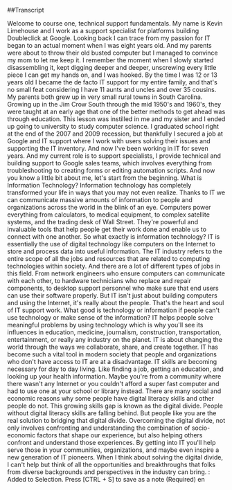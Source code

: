 ##Transcript

Welcome to course one, technical support fundamentals. My name is Kevin Limehouse and I work as a support specialist for platforms building Doubleclick at Google. Looking back I can trace from my passion for IT began to an actual moment when I was eight years old. And my parents were about to throw their old busted computer but I managed to convince my mom to let me keep it. I remember the moment when I slowly started disassembling it, kept digging deeper and deeper, unscrewing every little piece I can get my hands on, and I was hooked. By the time I was 12 or 13 years old I became the de facto IT support for my entire family, and that's no small feat considering I have 11 aunts and uncles and over 35 cousins. My parents both grew up in very small rural towns in South Carolina. Growing up in the Jim Crow South through the mid 1950's and 1960's, they were taught at an early age that one of the better methods to get ahead was through education. This lesson was instilled in me and my sister and I ended up going to university to study computer science. I graduated school right at the end of the 2007 and 2009 recession, but thankfully I secured a job at Google and IT support where I work with users solving their issues and supporting the IT inventory. And now I've been working in IT for seven years. And my current role is to support specialists, I provide technical and building support to Google sales teams, which involves everything from troubleshooting to creating forms or editing automation scripts. And now you know a little bit about me, let's start from the beginning. What is Information Technology? Information technology has completely transformed your life in ways that you may not even realize. Thanks to IT we can communicate massive amounts of information to people and organizations across the world in the blink of an eye. Computers power everything from calculators, to medical equipment, to complex satellite systems, and the trading desk of Wall Street. They're powerful and invaluable tools that help people get their work done and enable us to connect with one another. So what exactly is information technology? IT is essentially the use of digital technology like computers on the Internet to store and process data into useful information. The IT industry refers to the entire scope of all the jobs and resources that are related to computing technologies within society. And there are a lot of different types of jobs in this field. From network engineers who ensure computers can communicate with each other, to hardware technicians who replace and repair components, to desktop support personnel who make sure that end users can use their software properly. But IT isn't just about building computers and using the Internet, it's really about the people. That's the heart and soul of IT support work. What good is technology or information if people can't use technology or make sense of the information? IT helps people solve meaningful problems by using technology which is why you'll see its influences in education, medicine, journalism, construction, transportation, entertainment, or really any industry on the planet. IT is about changing the world through the ways we collaborate, share, and create together. IT has become such a vital tool in modern society that people and organizations who don't have access to IT are at a disadvantage. IT skills are becoming necessary for day to day living. Like finding a job, getting an education, and looking up your health information. Maybe you're from a community where there wasn't any Internet or you couldn't afford a super fast computer and had to use one at your school or library instead. There are many social and economic reasons why some people have digital literacy skills and other people do not. This growing skills gap is known as the digital divide. People without digital literacy skills are falling behind. But people like you are the real solution to bridging that digital divide. Overcoming the digital divide, not only involves confronting and understanding the combination of socio-economic factors that shape our experience, but also helping others confront and understand those experiences. By getting into IT you'll help serve those in your communities, organizations, and maybe even inspire a new generation of IT pioneers. When I think about solving the digital divide, I can't help but think of all the opportunities and breakthroughs that folks from diverse backgrounds and perspectives in the industry can bring.
: Added to Selection. Press [CTRL + S] to save as a note
(Required)
en
​

